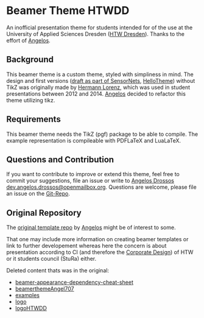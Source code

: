 Beamer Theme HTWDD
==================

An inofficial presentation theme for students intended for of the use
at the University of Applied Sciences Dresden ([HTW Dresden]).
Thanks to the effort of [Angelos].

[HTW Dresden]: http://htw-dresden.de/

Background
----------

This beamer theme is a custom theme, styled with simpliness in mind.
The design and first versions
([draft as part of SensorNets](htwdd-sensornetze-latex),
[HelloTheme](https://github.com/stura-htw-dresden/LaTeX-Beamer-HTWDD-woTikZ))
without TikZ was originally made by [Hermann Lorenz],
which was used in student presentations between 2012 and 2014.
[Angelos] decided to refactor this theme utilizing tikz.

[Hermann Lorenz]: http://www.stura.htw-dresden.de/members/HermannLorenz

Requirements
------------

This beamer theme needs the TikZ (pgf) package to be able to compile.
The example representation is compileable with PDFLaTeX and LuaLaTeX.


Questions and Contribution
--------------------------

If you want to contribute to improve or extend this theme,
feel free to commit your suggestions, file an issue or
write to [Angelos Drossos][Angelos] <dev.angelos.drossos@openmailbox.org>.
Questions are welcome, please file an issue on the [Git-Repo].

[Angelos]: https://github.com/DevelAngel707

Original Repository
-------------------

The [original template repo] by [Angelos] might be of interest to some.

[original template repo]: https://github.com/DevelAngel707/LaTeX-Beamer-Templates-with-TikZ "Original Repository by Angelos Drossos"

That one may include more information on creating beamer
templates or link to further developement whereas here
the concern is about presentation according to CI (and
therefore the [Corporate Design][CorpDesign]) of HTW or
it students council (StuRa) either.

Deleted content thats was in the original:
* [beamer-appearance-dependency-cheat-sheet](https://github.com/DevelAngel707/LaTeX-Beamer-Templates-with-TikZ/tree/master/beamer-appearance-dependency-cheat-sheet)
* [beamerthemeAngel707](https://github.com/DevelAngel707/LaTeX-Beamer-Templates-with-TikZ/tree/master/beamerthemeAngel707)
* [examples](https://github.com/DevelAngel707/LaTeX-Beamer-Templates-with-TikZ/tree/master/examples)
* [logo](https://github.com/DevelAngel707/LaTeX-Beamer-Templates-with-TikZ/tree/master/logo)
* [logoHTWDD](https://github.com/DevelAngel707/LaTeX-Beamer-Templates-with-TikZ/tree/master/logoHTWDD)

[Git-Repo]: https://github.com/stura-htw-dresden/LaTeX-Beamer-Template-HTWDD/
[CorpDesign]: https://www.htw-dresden.de/intern/marketing/corporate-design.html
